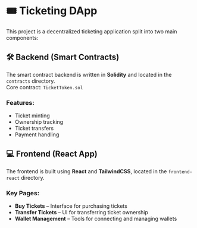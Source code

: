 # 🎟️ Ticketing DApp

This project is a decentralized ticketing application split into two main components:

## 🛠️ Backend (Smart Contracts)

The smart contract backend is written in **Solidity** and located in the `contracts` directory.  
Core contract: `TicketToken.sol`

### Features:
- Ticket minting
- Ownership tracking
- Ticket transfers
- Payment handling

## 💻 Frontend (React App)

The frontend is built using **React** and **TailwindCSS**, located in the `frontend-react` directory.

### Key Pages:
- **Buy Tickets** – Interface for purchasing tickets
- **Transfer Tickets** – UI for transferring ticket ownership
- **Wallet Management** – Tools for connecting and managing wallets
